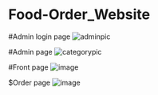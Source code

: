 # Food-Order_Website


#Admin login page
![adminpic](https://user-images.githubusercontent.com/84282316/128610402-0161d45d-696f-4e1c-bccf-e633411f78ff.PNG)

#Admin page
![categorypic](https://user-images.githubusercontent.com/84282316/128610480-df4cc136-3b0e-46cf-a1c3-c8bb981f7dc9.PNG)

#Front page
![image](https://user-images.githubusercontent.com/84282316/128610546-42f1e471-de01-4b20-b700-9d8acaaf1705.png)

$Order page
![image](https://user-images.githubusercontent.com/84282316/128610627-5556da5d-d951-4dd6-ab7e-2d31bc17069c.png)




